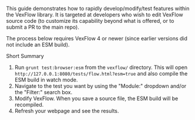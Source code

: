 This guide demonstrates how to rapidly develop/modify/test features within the VexFlow library. It is targeted at developers who wish to edit VexFlow source code (to customize its capability beyond what is offered, or to submit a PR to the main repo).

The process below requires VexFlow 4 or newer (since earlier versions did not include an ESM build).

Short Summary
1. Run `grunt test:browser:esm` from the `vexflow/` directory. This will open `http://127.0.0.1:8080/tests/flow.html?esm=true` and also compile the ESM build in watch mode.
1. Navigate to the test you want by using the "Module:" dropdown and/or the "Filter:" search box.
1. Modify VexFlow. When you save a source file, the ESM build will be recompiled.
1. Refresh your webpage and see the results.



